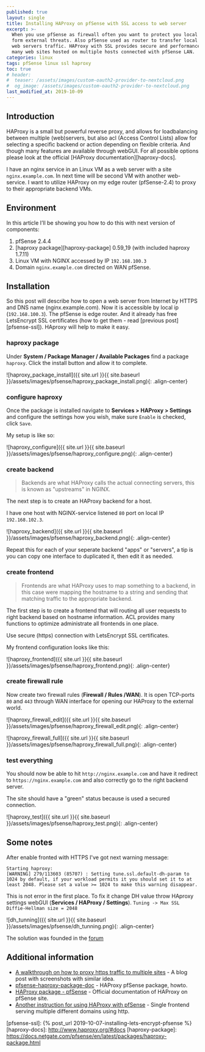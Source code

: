 ```yaml
---
published: true
layout: single
title: Installing HAProxy on pfSense with SSL access to web server
excerpt: >-
  When you use pfSense as firewall often you want to protect you local resources
  form external threats. Also pfSense used as router to transfer local and external
  web servers traffic. HAProxy with SSL provides secure and performance access to
  many web sites hosted on multiple hosts connected with pfSense LAN.
categories: linux
tags: pfSense linux ssl haproxy
toc: true
# header:
#  teaser: /assets/images/custom-oauth2-provider-to-nextcloud.png
#  og_image: /assets/images/custom-oauth2-provider-to-nextcloud.png
last_modified_at: 2019-10-09
---
```



## Introduction

HAProxy is a small but powerful reverse proxy, and allows for loadbalancing
between multiple (web)servers, but also acl (Access Control Lists) allow for
selecting a specific backend or action depending on flexible criteria. And
though many features are available through webGUI. For all possible options
please look at the official [HAProxy documentation][haproxy-docs].

I have an nginx service in an Linux VM as a web server with a site
`nginx.example.com`. In next time will be second VM with another web-service.
I want to utilize HAProxy on my edge router (pfSense-2.4) to proxy to their
appropriate backend VMs.

## Environment

In this article I’ll be showing you how to do this with next version of components:
1. pfSense 2.4.4
2. [haproxy package][haproxy-package] 0.59_19 (with included haproxy 1.7.11)
3. Linux VM with NGINX accessed by IP `192.168.100.3`
4. Domain `nginx.example.com` directed on WAN pfSense.

## Installation

So this post will describe how to open a web server from Internet by HTTPS and DNS name (nginx.example.com).
Now it is accessible by local ip (`192.168.100.3`). The pfSense is edge router.
And it already has free LetsEncrypt SSL certificates (how to get them - read
[previous post][pfsense-ssl]). HAproxy will help to make it easy.

### haproxy package

Under **System / Package Manager / Available Packages** find a package `haproxy`.
Click the install button and allow it to complete.

![haproxy_package_install]({{ site.url }}{{ site.baseurl }}/assets/images/pfsense/haproxy_package_install.png){: .align-center}

### configure haproxy

Once the package is installed navigate to **Services > HAProxy > Settings**
 and configure the settings how you wish, make sure `Enable` is checked, click `Save`.

My setup is like so:

![haproxy_configure]({{ site.url }}{{ site.baseurl }}/assets/images/pfsense/haproxy_configure.png){: .align-center}

### create backend

> Backends are what HAProxy calls the actual connecting servers, this is known as
"upstreams" in NGINX.

The next step is to create an HAProxy backend for a host.

I have one host with NGINX-service listened `80` port on local IP `192.168.102.3`.

![haproxy_backend]({{ site.url }}{{ site.baseurl }}/assets/images/pfsense/haproxy_backend.png){: .align-center}

Repeat this for each of your seperate backend "apps" or "servers",
a tip is you can copy one interface to duplicated it, then edit it as needed.

### create frontend

> Frontends are what HAProxy uses to map something to a backend, in this case were
mapping the hostname to a string and sending that matching traffic to the
appropriate backend.

The first step is to create a frontend that will routing all user requests to
right backend based on hostname information. ACL provides many functions to
optimize administrate all frontends in one place.

Use secure (https) connection with LetsEncrypt SSL certificates.

My frontend configuration looks like this:

![haproxy_frontend]({{ site.url }}{{ site.baseurl }}/assets/images/pfsense/haproxy_frontend.png){: .align-center}

### create firewall rule

Now create two firewall rules (**Firewall / Rules /WAN**).
It is open TCP-ports `80` and `443` through WAN interface  for opening our HAProxy to the external world.

![haproxy_firewall_edit]({{ site.url }}{{ site.baseurl }}/assets/images/pfsense/haproxy_firewall_edit.png){: .align-center}

![haproxy_firewall_full]({{ site.url }}{{ site.baseurl }}/assets/images/pfsense/haproxy_firewall_full.png){: .align-center}

### test everything

You should now be able to hit `http://nginx.example.com` and have it redirect to
`https://nginx.example.com` and also correctly go to the right backend server.

The site should have a "green" status because is used a secured connection.

![haproxy_test]({{ site.url }}{{ site.baseurl }}/assets/images/pfsense/haproxy_test.png){: .align-center}

## Some notes

After enable fronted with HTTPS I've got next warning message:
```
Starting haproxy:
[WARNING] 279/113603 (85707) : Setting tune.ssl.default-dh-param to 1024 by default, if your workload permits it you should set it to at least 2048. Please set a value >= 1024 to make this warning disappear.
```

This is not error in the first place.
To fix it change DH value throw HAproxy settings webGUI (**Services / HAProxy / Settings**).
`Tuning -> Max SSL Diffie-Hellman size = 2048`

![dh_tunning]({{ site.url }}{{ site.baseurl }}/assets/images/pfsense/dh_tunning.png){: .align-center}

The solution was founded in the [forum](https://forum.netgate.com/topic/111505/how-do-i-fix-this-error-in-haproxy)

## Additional information

* [A walkthrough on how to proxy https traffic to multiple sites](https://blog.devita.co/pfsense-to-proxy-traffic-for-websites-using-pfsense/#step1installthehaproxypackage) -
    A blog post with screenshots with similar idea.
* [pfsense-haproxy-package-doc](https://github.com/PiBa-NL/pfsense-haproxy-package-doc/wiki#https-for-multiple-domains-using-sni-from-1-frontend) -
    HAProxy pfSense package, howto.
* [HAProxy package - pfSense](https://docs.netgate.com/pfsense/en/latest/packages/haproxy-package.html) -
    Official documentation of HAProxy on pfSense site.
* [Another instruction for using HAProxy with pfSense](https://github.com/PiBa-NL/pfsense-haproxy-package-doc/wiki/Single-frontend-serving-multiple-different-domains-using-http) -
    Single frontend serving multiple different domains using http.

[pfsense-ssl]: {% post_url 2019-10-07-installing-lets-encrypt-pfsense %}
[haproxy-docs]: http://www.haproxy.org/#docs
[haproxy-package]: https://docs.netgate.com/pfsense/en/latest/packages/haproxy-package.html
